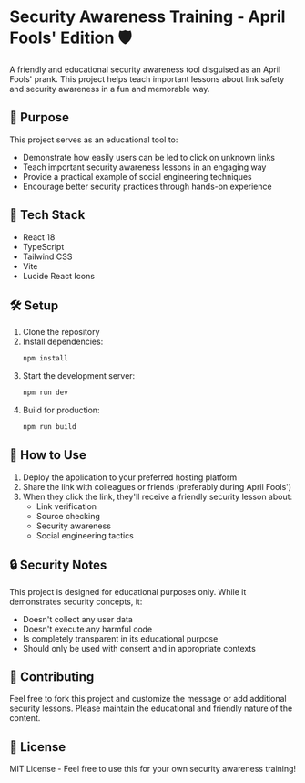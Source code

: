 # Security Awareness Training - April Fools' Edition 🛡️

A friendly and educational security awareness tool disguised as an April Fools' prank. This project helps teach important lessons about link safety and security awareness in a fun and memorable way.

## 🎯 Purpose

This project serves as an educational tool to:
- Demonstrate how easily users can be led to click on unknown links
- Teach important security awareness lessons in an engaging way
- Provide a practical example of social engineering techniques
- Encourage better security practices through hands-on experience

## 🚀 Tech Stack

- React 18
- TypeScript
- Tailwind CSS
- Vite
- Lucide React Icons

## 🛠️ Setup

1. Clone the repository
2. Install dependencies:
   ```bash
   npm install
   ```
3. Start the development server:
   ```bash
   npm run dev
   ```
4. Build for production:
   ```bash
   npm run build
   ```

## 📖 How to Use

1. Deploy the application to your preferred hosting platform
2. Share the link with colleagues or friends (preferably during April Fools')
3. When they click the link, they'll receive a friendly security lesson about:
   - Link verification
   - Source checking
   - Security awareness
   - Social engineering tactics

## 🔒 Security Notes

This project is designed for educational purposes only. While it demonstrates security concepts, it:
- Doesn't collect any user data
- Doesn't execute any harmful code
- Is completely transparent in its educational purpose
- Should only be used with consent and in appropriate contexts

## 🤝 Contributing

Feel free to fork this project and customize the message or add additional security lessons. Please maintain the educational and friendly nature of the content.

## 📝 License

MIT License - Feel free to use this for your own security awareness training!